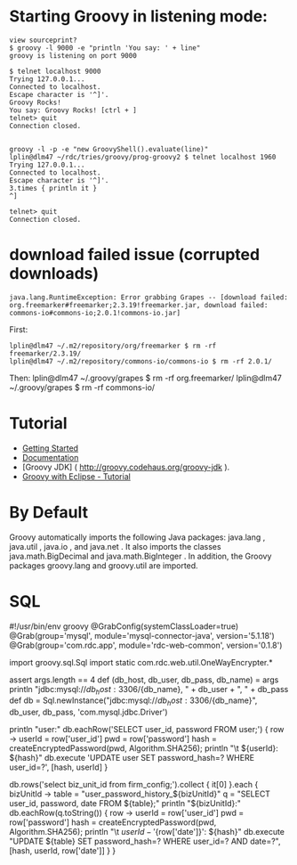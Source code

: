 # Starting Groovy in listening mode:

    view sourceprint?
    $ groovy -l 9000 -e "println 'You say: ' + line"
    groovy is listening on port 9000

    $ telnet localhost 9000
    Trying 127.0.0.1...
    Connected to localhost.
    Escape character is '^]'.
    Groovy Rocks!
    You say: Groovy Rocks! [ctrl + ] 
    telnet> quit
    Connection closed.


    groovy -l -p -e "new GroovyShell().evaluate(line)"
    lplin@dlm47 ~/rdc/tries/groovy/prog-groovy2 $ telnet localhost 1960
    Trying 127.0.0.1...
    Connected to localhost.
    Escape character is '^]'.
    3.times { println it }
    ^]

    telnet> quit
    Connection closed.


# download failed issue (corrupted downloads)
	java.lang.RuntimeException: Error grabbing Grapes -- [download failed: org.freemarker#freemarker;2.3.19!freemarker.jar, download failed: commons-io#commons-io;2.0.1!commons-io.jar]
First:

	lplin@dlm47 ~/.m2/repository/org/freemarker $ rm -rf freemarker/2.3.19/
	lplin@dlm47 ~/.m2/repository/commons-io/commons-io $ rm -rf 2.0.1/

Then:
	lplin@dlm47 ~/.groovy/grapes $ rm -rf org.freemarker/
	lplin@dlm47 ~/.groovy/grapes $ rm -rf commons-io/

# Tutorial
- [Getting Started](http://groovy.codehaus.org/Tutorial+1+-+Getting+started)
- [Documentation](http://beta.groovy-lang.org/docs/latest/html/documentation/)
- [Groovy JDK] ( http://groovy.codehaus.org/groovy-jdk ).
- [Groovy with Eclipse - Tutorial](http://www.vogella.com/tutorials/Groovy/article.html#install_springgroovytools)


# By Default
Groovy automatically imports the following Java packages: java.lang , java.util , java.io , and java.net . It also imports the classes java.math.BigDecimal and java.math.BigInteger . In addition, the Groovy packages groovy.lang and groovy.util are imported.


# SQL
#!/usr/bin/env groovy
@GrabConfig(systemClassLoader=true)
@Grab(group='mysql', module='mysql-connector-java', version='5.1.18')
@Grab(group='com.rdc.app', module='rdc-web-common', version='0.1.8')

import groovy.sql.Sql
import static com.rdc.web.util.OneWayEncrypter.*

assert args.length == 4
def (db_host, db_user, db_pass, db_name) = args
println "jdbc:mysql://${db_host}:3306/${db_name}, " + db_user + ", " + db_pass
def db = Sql.newInstance("jdbc:mysql://${db_host}:3306/${db_name}", db_user, db_pass, 'com.mysql.jdbc.Driver')

println "user:"
db.eachRow('SELECT user_id, password FROM user;') { row ->
    userId = row['user_id']
    pwd = row['password']
    hash = createEncryptedPassword(pwd, Algorithm.SHA256);
    println "\t ${userId}: ${hash}"
    db.execute 'UPDATE user SET password_hash=? WHERE user_id=?', [hash, userId]
}

db.rows('select biz_unit_id from firm_config;').collect { it[0] }.each { bizUnitId ->
    table = "user_password_history_${bizUnitId}"
    q = "SELECT user_id, password, date FROM ${table};"
    println "${bizUnitId}:"
    db.eachRow(q.toString()) { row ->
        userId = row['user_id']
        pwd = row['password']
        hash = createEncryptedPassword(pwd, Algorithm.SHA256);
        println "\t ${userId}-'${row['date']}': ${hash}"
        db.execute "UPDATE ${table} SET password_hash=? WHERE user_id=? AND date=?", [hash, userId, row['date']]
    }
}

